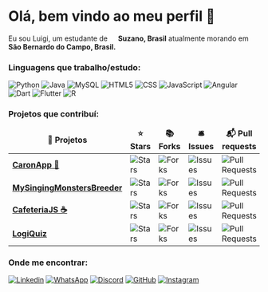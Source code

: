 <h1>Olá, bem vindo ao meu perfil 👋</h1>

<p>Eu sou Luigi, um estudante de <img src="https://cdn-icons-png.flaticon.com/512/3909/3909370.png" width=13> <b>Suzano, Brasil</b> atualmente morando em <img src="https://cdn-icons-png.flaticon.com/512/3909/3909370.png" width=13> <b>São Bernardo do Campo, Brasil.</b></p>

<h3> Linguagens que trabalho/estudo:</h3>

<p>
<img src="https://img.shields.io/badge/Python-3776AB?style=for-the-badge&logo=python&logoColor=white" alt="Python">
<img src="https://img.shields.io/badge/Java-ED8B00?style=for-the-badge&logo=java&logoColor=white" alt="Java">
<img src="https://img.shields.io/badge/MySQL-00000F?style=for-the-badge&logo=mysql&logoColor=white" alt="MySQL">
<img src="https://img.shields.io/badge/HTML-239120?style=for-the-badge&logo=html5&logoColor=white" alt="HTML5">
<img src="https://img.shields.io/badge/CSS-239120?&style=for-the-badge&logo=css3&logoColor=white" alt="CSS">
<img src="https://img.shields.io/badge/JavaScript-F7DF1E?style=for-the-badge&logo=javascript&logoColor=black" alt="JavaScript">
<img src="https://img.shields.io/badge/Angular-DD0031?style=for-the-badge&logo=angular&logoColor=white" alt="Angular">
<img src="https://img.shields.io/badge/Dart-0175C2?style=for-the-badge&logo=dart&logoColor=white" alt="Dart">
<img src="https://img.shields.io/badge/Flutter-02569B?style=for-the-badge&logo=flutter&logoColor=white" alt="Flutter">
<img src="https://img.shields.io/badge/R-276DC3?style=for-the-badge&logo=r&logoColor=white" alt="R">
</p>

<h3> Projetos que contribuí:

<table>
  <thead align="center">
    <tr border: none;>
      <td><b>🎁 Projetos</b></td>
      <td><b>⭐ Stars</b></td>
      <td><b>📚 Forks</b></td>
      <td><b>🛎 Issues</b></td>
      <td><b>📬 Pull requests</b></td>
    </tr>
  </thead>
  <tbody>
    <tr>
      <td><a href="https://https://github.com/VgsStudio/CaronApp_front"><b>CaronApp 🚗</b></a></td>
      <td><img alt="Stars" src="https://img.shields.io/github/stars/VgsStudio/CaronApp_front?style=flat-square&labelColor=343b41"/></td>
      <td><img alt="Forks" src="https://img.shields.io/github/forks/VgsStudio/CaronApp_front?style=flat-square&labelColor=343b41"/></td>
      <td><img alt="Issues" src="https://img.shields.io/github/issues/VgsStudio/CaronApp_front?style=flat-square&labelColor=343b41"/></td>
      <td><img alt="Pull Requests" src="https://img.shields.io/github/issues-pr/VgsStudio/CaronApp_front?style=flat-square&labelColor=343b41"/></td>
    </tr>
    <tr>
      <td><a href="https://https://github.com/LuigiTrevisan/MySingingMonstersBreeder"><b>MySingingMonstersBreeder</b></a></td>
      <td><img alt="Stars" src="https://img.shields.io/github/stars/LuigiTrevisan/MySingingMonstersBreeder?style=flat-square&labelColor=343b41"/></td>
      <td><img alt="Forks" src="https://img.shields.io/github/forks/LuigiTrevisan/MySingingMonstersBreeder?style=flat-square&labelColor=343b41"/></td>
      <td><img alt="Issues" src="https://img.shields.io/github/issues/LuigiTrevisan/MySingingMonstersBreeder?style=flat-square&labelColor=343b41"/></td>
      <td><img alt="Pull Requests" src="https://img.shields.io/github/issues-pr/LuigiTrevisan/MySingingMonstersBreeder?style=flat-square&labelColor=343b41"/></td>
    </tr>
    <tr>
      <td><a href="https://https://github.com/Rodrigosiq03/CafeteriaJS"><b>CafeteriaJS ☕</b></a></td>
      <td><img alt="Stars" src="https://img.shields.io/github/stars/Rodrigosiq03/CafeteriaJS?style=flat-square&labelColor=343b41"/></td>
      <td><img alt="Forks" src="https://img.shields.io/github/forks/Rodrigosiq03/CafeteriaJS?style=flat-square&labelColor=343b41"/></td>
      <td><img alt="Issues" src="https://img.shields.io/github/issues/Rodrigosiq03/CafeteriaJS?style=flat-square&labelColor=343b41"/></td>
      <td><img alt="Pull Requests" src="https://img.shields.io/github/issues-pr/Rodrigosiq03/CafeteriaJS?style=flat-square&labelColor=343b41"/></td>
    </tr>
    <tr>
      <td><a href="https://https://github.com/LuigiTrevisan/LogiQuiz"><b>LogiQuiz</b></a></td>
      <td><img alt="Stars" src="https://img.shields.io/github/stars/LuigiTrevisan/LogiQuiz?style=flat-square&labelColor=343b41"/></td>
      <td><img alt="Forks" src="https://img.shields.io/github/forks/LuigiTrevisan/LogiQuiz?style=flat-square&labelColor=343b41"/></td>
      <td><img alt="Issues" src="https://img.shields.io/github/issues/LuigiTrevisan/LogiQuiz?style=flat-square&labelColor=343b41"/></td>
      <td><img alt="Pull Requests" src="https://img.shields.io/github/issues-pr/LuigiTrevisan/LogiQuiz?style=flat-square&labelColor=343b41"/></td>
    </tr>
    
    
  </tbody>
</table>

<h3>Onde me encontrar:</h3>
<p>
<a href="https://www.linkedin.com/in/luigi-trevisan" target="_blank"><img alt="Linkedin" src="https://img.shields.io/badge/LinkedIn-0077B5?style=for-the-badge&logo=linkedin&logoColor=white"></a>
<a href="https://wa.me/5511981643251" target="_blank"><img alt="WhatsApp" src="https://img.shields.io/badge/WhatsApp-25D366?style=for-the-badge&logo=whatsapp&logoColor=white"></a>
<a href="https://discordapp.com/users/263311628488015883" target="_blank"><img alt="Discord" src="https://img.shields.io/badge/Discord-7289DA?style=for-the-badge&logo=discord&logoColor=white"></a>
<a href="https://github.com/LuigiTrevisan" target="_blank"><img alt="GitHub" src="https://img.shields.io/badge/GitHub-100000?style=for-the-badge&logo=github&logoColor=white"></a>
<a href="https://instagram.com/luigi.trevn" target="_blank"><img alt="Instagram" src="https://img.shields.io/badge/Instagram-E4405F?style=for-the-badge&logo=instagram&logoColor=white"></a>

